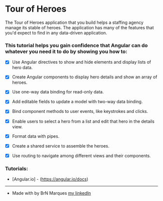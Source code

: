 <h1>Tour of Heroes</h1>

<p>The Tour of Heroes application that you build helps a staffing agency manage its stable of heroes. The application has many of the features that you'd expect to find in any data-driven application.</p>

### This tutorial helps you gain confidence that Angular can do whatever you need it to do by showing you how to:

* [x] Use Angular directives to show and hide elements and display lists of hero data.
* [x] Create Angular components to display hero details and show an array of heroes.
* [x] Use one-way data binding for read-only data.
* [x] Add editable fields to update a model with two-way data binding.
* [x] Bind component methods to user events, like keystrokes and clicks.
* [x] Enable users to select a hero from a list and edit that hero in the details view.
* [x] Format data with pipes.
* [x] Create a shared service to assemble the heroes.
* [x] Use routing to navigate among different views and their components.


### Tutorials:

* [Angular.io] - (https://angular.io/docs)
_____________________

* Made with by BrN Marques [my linkedIn](https://www.linkedin.com/in/brunomarques85/)
